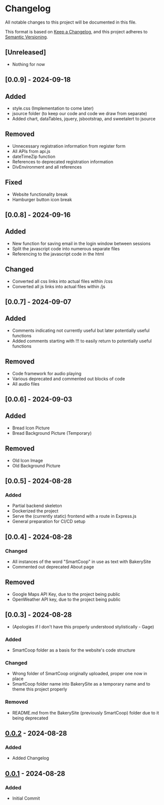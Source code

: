 # Changelog

All notable changes to this project will be documented in this file.

This format is based on [Keep a Changelog](https://keepachangelog.com/en/1.1.0/),
and this project adheres to [Semantic Versioning](https://semver.org/spec/v2.0.0.html).

## [Unreleased]

- Nothing for now

## [0.0.9] - 2024-09-18

## Added
- style.css (Implementation to come later)
- jsource folder (to keep our code and code we draw from separate)
- Added chart, dataTables, jquery, jsbootstrap, and sweetalert to jsource

## Removed
- Unnecessary registration information from register form
- All APIs from api.js 
- dateTimeZip function
- References to deprecated registration information
- DivEnvironment and all references

## Fixed
- Website functionality break
- Hamburger button icon break

## [0.0.8] - 2024-09-16

## Added
- New function for saving email in the login window between sessions
- Split the javascript code into numerous separate files
- Referencing to the javascript code in the html

## Changed
- Converted all css links into actual files within /css 
- Converted all js links into actual files within /js


## [0.0.7] - 2024-09-07

## Added
- Comments indicating not currently useful but later potentially useful functions
- Added comments starting with !!! to easily return to potentially useful functions

## Removed
- Code framework for audio playing
- Various deprecated and commented out blocks of code
- All audio files

## [0.0.6] - 2024-09-03

## Added

- Bread Icon Picture
- Bread Background Picture (Temporary)

## Removed
- Old Icon Image
- Old Background Picture

## [0.0.5] - 2024-08-28

### Added

- Partial backend skeleton
- Dockerized the project
- Serve the (currently static) frontend with a route in Express.js
- General preparation for CI/CD setup

## [0.0.4] - 2024-08-28

### Changed
- All instances of the word "SmartCoop" in use as text with BakerySite
- Commented out deprecated About page

## Removed
- Google Maps API Key, due to the project being public
- OpenWeather API key, due to the project being public

## [0.0.3] - 2024-08-28

- (Apologies if I don't have this properly understood stylistically - Gage)
### Added

- SmartCoop folder as a basis for the website's code structure

### Changed

- Wrong folder of SmartCoop originally uploaded, proper one now in place
- SmartCoop folder name into BakerySite as a temporary name and to theme this project properly

### Removed

- README.md from the BakerySite (previously SmartCoop) folder due to it being deprecated

## [0.0.2] - 2024-08-28

### Added

- Added Changelog

## [0.0.1] - 2024-08-28

### Added

- Initial Commit

[0.0.2]: https://github.com/Swolford0408/MobileDev/compare/v0.0.1...v0.0.2
[0.0.1]: https://github.com/Swolford0408/MobileDev/releases/tag/v0.0.1
